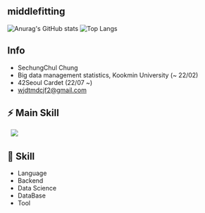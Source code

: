 ## middlefitting 
![Anurag's GitHub stats](https://github-readme-stats.vercel.app/api?username=middlefitting&theme=tokyonight_light&show_icons=true&count_private=true&hide=prs,contribs&line_height=30&custom_title=middlefitting)
![Top Langs](https://github-readme-stats.vercel.app/api/top-langs/?username=middlefitting&langs_count=6&layout=compact&theme=tokyonight_light&custom_title=Languages)


## Info
- SechungChul Chung
- Big data management statistics, Kookmin University (~ 22/02)
- 42Seoul Cardet (22/07 ~)
- wjdtmdcjf2@gmail.com


## ⚡ Main Skill
&nbsp;&nbsp;<span><img src="https://img.shields.io/badge/Spring Boot-6DB33F?style=flat&logo=Spring Boot&logoColor=white"/></span>&nbsp;

## 🌱 Skill
- Language 
- Backend 
- Data Science 
- DataBase 
- Tool 

<!--
**middlefitting/middlefitting** is a ✨ _special_ ✨ repository because its `README.md` (this file) appears on your GitHub profile.

Here are some ideas to get you started:

- 🔭 I’m currently working on ...
- 🌱 I’m currently learning ...
- 👯 I’m looking to collaborate on ...
- 🤔 I’m looking for help with ...
- 💬 Ask me about ...
- 📫 How to reach me: ...
- 😄 Pronouns: ...
- ⚡ Fun fact: ...
- 👋 
-->
